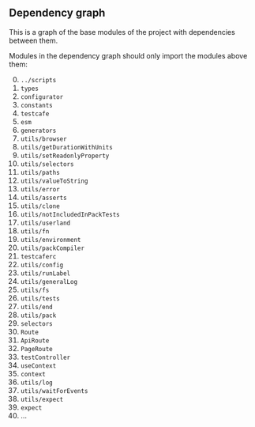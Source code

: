 ## Dependency graph

This is a graph of the base modules of the project with dependencies between them.

Modules in the dependency graph should only import the modules above them:

0. `../scripts`
1. `types`
2. `configurator`
3. `constants`
4. `testcafe`
5. `esm`
6. `generators`
7. `utils/browser`
8. `utils/getDurationWithUnits`
9. `utils/setReadonlyProperty`
10. `utils/selectors`
11. `utils/paths`
12. `utils/valueToString`
13. `utils/error`
14. `utils/asserts`
15. `utils/clone`
16. `utils/notIncludedInPackTests`
17. `utils/userland`
18. `utils/fn`
19. `utils/environment`
20. `utils/packCompiler`
21. `testcaferc`
22. `utils/config`
23. `utils/runLabel`
24. `utils/generalLog`
25. `utils/fs`
26. `utils/tests`
27. `utils/end`
28. `utils/pack`
29. `selectors`
30. `Route`
31. `ApiRoute`
32. `PageRoute`
33. `testController`
34. `useContext`
35. `context`
36. `utils/log`
37. `utils/waitForEvents`
38. `utils/expect`
39. `expect`
40. ...
